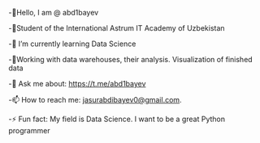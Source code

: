 -👋Hello, I am @ abd1bayev

-🏢Student of the International Astrum IT Academy of Uzbekistan

-🌱 I’m currently learning Data Science

-🎯Working with data warehouses, their analysis. Visualization of finished data

-💬 Ask me about: https://t.me/abd1bayev

-📫 How to reach me: jasurabdibayev0@gmail.com.

-⚡ Fun fact: My field is Data Science. I want to be a great Python programmer
